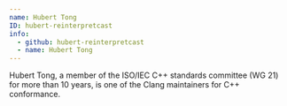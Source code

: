 ```yaml
---
name: Hubert Tong
ID: hubert-reinterpretcast
info:
  - github: hubert-reinterpretcast
  - name: Hubert Tong
---
```


Hubert Tong, a member of the ISO/IEC C++ standards committee (WG 21) for more
than 10 years, is one of the Clang maintainers for C++ conformance.
